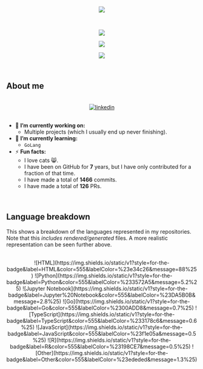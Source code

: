 <!-- markdownlint-disable -->

<br />

<p align="center">
  <img src="https://readme-typing-svg.demolab.com?font=JetBrains+Mono&weight=200&size=26&duration=2500&pause=1000&color=47FF88&background=23056400&center=true&multiline=true&random=false&width=450&height=100&lines=Hey.;Welcome+to+my+GitHub+page." />
</p>

<br />

<p align="center">
  <img src="https://github-readme-stats.vercel.app/api/top-langs/?username=LPvdT&layout=compact&theme=tokyonight&hide=html,css,scss" />
</p>

<p align="center">
  <img src="https://github-readme-stats.vercel.app/api?username=LPvdT&show_icons=true&theme=tokyonight" />
</p>

<p align="center">
  <img src="https://github-readme-activity-graph.vercel.app/graph?username=LPvdT&theme=tokyo-night" />
</p>

<br />

## About me

<br />

<div align="center">
  </a>
    <a href="https://linkedin.com/in/lpvdt" target="_blank">
    <img src=https://img.shields.io/badge/linkedin-%231E77B5.svg?&style=for-the-badge&logo=linkedin&logoColor=white&label=Laurens%20van%20der%20Tas alt=linkedin />
  </a>
</div>

<br />

- 🔭 **I’m currently working on:**
  - Multiple projects (which I usually end up never finishing).
- 🌱 **I’m currently learning:**
  - `GoLang`
- ⚡ **Fun facts:**
  - I love cats 😸.
  - I have been on GitHub for **7** years, but I have only contributed for a fraction of that time.
  - I have made a total of **1466** commits.
  - I have made a total of **126** PRs.

<br />

## Language breakdown

This shows a breakdown of the languages represented in my repositories. Note that this _includes rendered/generated_ files. A more realistic representation can be seen further above.

<br />

<div align="center" text-align="center">
    ![HTML](https://img.shields.io/static/v1?style=for-the-badge&label=HTML&color=555&labelColor=%23e34c26&message=88%25)
    ![Python](https://img.shields.io/static/v1?style=for-the-badge&label=Python&color=555&labelColor=%233572A5&message=5.2%25)
    ![Jupyter Notebook](https://img.shields.io/static/v1?style=for-the-badge&label=Jupyter%20Notebook&color=555&labelColor=%23DA5B0B&message=2.8%25)
    ![Go](https://img.shields.io/static/v1?style=for-the-badge&label=Go&color=555&labelColor=%2300ADD8&message=0.7%25)
    ![TypeScript](https://img.shields.io/static/v1?style=for-the-badge&label=TypeScript&color=555&labelColor=%233178c6&message=0.6%25)
    ![JavaScript](https://img.shields.io/static/v1?style=for-the-badge&label=JavaScript&color=555&labelColor=%23f1e05a&message=0.5%25)
    ![R](https://img.shields.io/static/v1?style=for-the-badge&label=R&color=555&labelColor=%23198CE7&message=0.5%25)
    ![Other](https://img.shields.io/static/v1?style=for-the-badge&label=Other&color=555&labelColor=%23ededed&message=1.3%25)
  </div>

<br />
